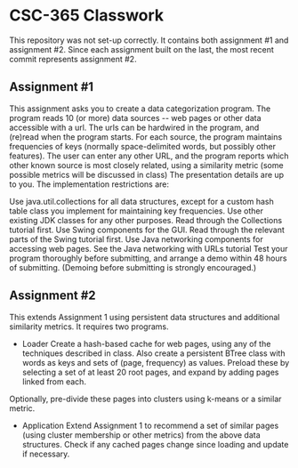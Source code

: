 # CSC-365 Classwork
This repository was not set-up correctly. It contains both assignment #1 and assignment #2. Since each assignment built on the last,
the most recent commit represents assignment #2.

## Assignment #1
This assignment asks you to create a data categorization program.
The program reads 10 (or more) data sources -- web pages or other data accessible with a url. The urls can be hardwired in the program, and (re)read when the program starts. For each source, the program maintains frequencies of keys (normally space-delimited words, but possibly other features).
The user can enter any other URL, and the program reports which other known source is most closely related, using a similarity metric (some possible metrics will be discussed in class)
The presentation details are up to you. The implementation restrictions are:

Use java.util.collections for all data structures, except for a custom hash table class you implement for maintaining key frequencies. Use other existing JDK classes for any other purposes. Read through the Collections tutorial first.
Use Swing components for the GUI. Read through the relevant parts of the Swing tutorial first.
Use Java networking components for accessing web pages. See the Java networking with URLs tutorial
Test your program thoroughly before submitting, and arrange a demo within 48 hours of submitting. (Demoing before submitting is strongly encouraged.)

## Assignment #2
This extends Assignment 1 using persistent data structures and additional similarity metrics. It requires two programs.

- Loader
Create a hash-based cache for web pages, using any of the techniques described in class. Also create a persistent BTree class with words as keys and sets of (page, frequency) as values.
Preload these by selecting a set of at least 20 root pages, and expand by adding pages linked from each.

Optionally, pre-divide these pages into clusters using k-means or a similar metric.

- Application
Extend Assignment 1 to recommend a set of similar pages (using cluster membership or other metrics) from the above data structures. Check if any cached pages change since loading and update if necessary.
